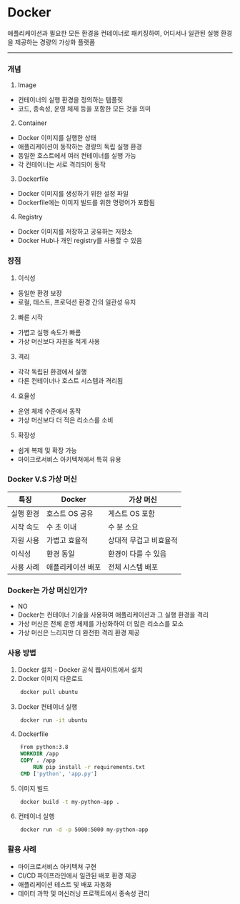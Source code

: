 # Docker


애플리케이션과 필요한 모든 환경을 컨테이너로 패키징하여, 어디서나 일관된 실행 환경을 제공하는 경량의 가상화 플랫폼

---

### 개념
1. Image
  - 컨테이너의 실행 환경을 정의하는 템플릿
  - 코드, 종속성, 운영 체제 등을 포함한 모든 것을 의미
2. Container
  - Docker 이미지를 실행한 상태
  - 애플리케이션이 동작하는 경량의 독립 실행 환경
  - 동일한 호스트에서 여러 컨테이너를 실행 가능
  - 각 컨테이너는 서로 격리되어 동작
3. Dockerfile
  - Docker 이미지를 생성하기 위한 설정 파일
  - Dockerfile에는 이미지 빌드를 위한 명령어가 포함됨
4. Registry
  - Docker 이미지를 저장하고 공유하는 저장소
  - Docker Hub나 개인 registry를 사용할 수 있음

### 장점
1. 이식성
  - 동일한 환경 보장
  - 로컬, 테스트, 프로덕션 환경 간의 일관성 유지
2. 빠른 시작
  - 가볍고 실행 속도가 빠름
  - 가상 머신보다 자원을 적게 사용
3. 격리
  - 각각 독립된 환경에서 실행
  - 다른 컨테이너나 호스트 시스템과 격리됨
4. 효율성
  - 운영 체제 수준에서 동작
  - 가상 머신보다 더 적은 리소스를 소비
5. 확장성
  - 쉽게 복제 및 확장 가능
  - 마이크로서비스 아키텍쳐에서 특히 유용

### Docker V.S 가상 머신

| 특징 | Docker | 가상 머신 |
| --- | --- | --- |
| 실행 환경 | 호스트 OS 공유 | 게스트 OS 포함 |
| 시작 속도 | 수 초 이내 | 수 분 소요 |
| 자원 사용 | 가볍고 효율적 | 상대적 무겁고 비효율적 |
| 이식성 | 환경 동일 | 환경이 다를 수 있음 |
| 사용 사례 | 애플리케이션 배포 | 전체 시스템 배포 |

### Docker는 가상 머신인가?
- NO
- Docker는 컨테이너 기술을 사용하여 애플리케이션과 그 실행 환경을 격리
- 가상 머신은 전체 운영 체제를 가상화하여 더 많은 리소스를 모소
- 가상 머신은 느리지만 더 완전한 격리 환경 제공

### 사용 방법
   1. Docker 설치
    - Docker 공식 웹사이트에서 설치
   2. Docker 이미지 다운로드
```bash
    docker pull ubuntu
```
   3. Docker 컨테이너 실행
```bash
    docker run -it ubuntu
```
   4. Dockerfile 
```Dockerfile
    From python:3.8
    WORKDIR /app
    COPY . /app
        RUN pip install -r requirements.txt
    CMD ['python', 'app.py']
```
   5. 이미지 빌드
```bash
    docker build -t my-python-app .
```
   6. 컨테이너 실행
```bash
    docker run -d -p 5000:5000 my-python-app
```

### 활용 사례
- 마이크로서비스 아키텍쳐 구현
- CI/CD 파이프라인에서 일관된 배포 환경 제공
- 애플리케이션 테스트 및 배포 자동화
- 데이터 과학 및 머신러닝 프로젝트에서 종속성 관리